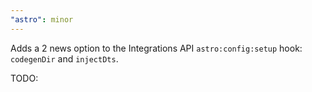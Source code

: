 ```yaml
---
"astro": minor
---
```


Adds a 2 news option to the Integrations API `astro:config:setup` hook: `codegenDir` and `injectDts`. 

TODO:
